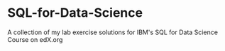 # SQL-for-Data-Science
A collection of my lab exercise solutions for IBM's SQL for Data Science Course on edX.org
